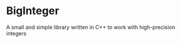 BigInteger
==========

A small and simple library written in C++ to work with high-precision integers
